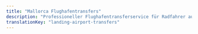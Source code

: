 ```yaml
---
title: "Mallorca Flughafentransfers"
description: "Professioneller Flughafentransferservice für Radfahrer auf Mallorca. Fahrradfreundlicher Transport von und zum Flughafen Palma."
translationKey: "landing-airport-transfers"
---
```


<!-- Content will be added later -->
